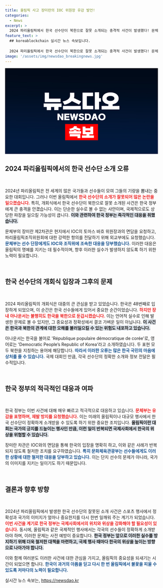 ```yaml
---
title: 올림픽 사고 장미란의 IOC 위원장 유감 발언!
categories:
  - News
excerpt: >
  2024 파리올림픽에서 한국 선수단이 북한으로 잘못 소개되는 충격적 사건이 발생했다! 문체부는 유감을 표명하며 재발 방지를 요청했고, 외교부에 강력 항의도 나섰다. 자세한 내용은 클릭!
feature_text: >
  ## koreablockchain 실시간 뉴스 속보입니다.

  2024 파리올림픽에서 한국 선수단이 북한으로 잘못 소개되는 충격적 사건이 발생했다! 문체부는 유감을 표명하며 재발 방지를 요청했고, 외교부에 강력 항의도 나섰다. 자세한 내용은 클릭!
image: '/assets/img/newsdao_breakingnews.jpg'
---
```


<p><img src="/assets/img/newsdao_breakingnews.jpg" alt="koreablockchain 속보" /></p>

<h2 data-ke-size="size26">2024 파리올림픽에서의 한국 선수단 소개 오류</h2>

<p data-ke-size="size16">&nbsp;</p>

<p>2024년 파리올림픽은 전 세계의 많은 국가들과 선수들이 모여 그들의 기량을 뽐내는 중요한 대회입니다. 그러나 이번 올림픽에서 <b><span style="color: #ee2323;">한국 선수단의 소개가 잘못되어 많은 논란을 일으켰습니다.</span></b> 특히, 개회식에서 한국 선수단이 북한으로 잘못 소개된 사건은 한국 정부에게 큰 충격을 안겼습니다. 이는 단순한 실수로 볼 수 없는 사안이며, 국제적으로도 상당한 파장을 일으킬 가능성이 큽니다. <b><span style="background-color: #21538527;">이와 관련하여 한국 정부는 즉각적인 대응을 취했습니다.</span></b></p>

<p>문체부의 장미란 제2차관은 현지에서 IOC의 토마스 바흐 위원장과의 면담을 요청하고, 파리올림픽조직위원회에 대한 강력한 항의를 전달하기 위해 외교부에도 요청했습니다. <b><span style="color: #1a5490;">문체부는 선수 단장에게도 IOC와 조직위에 조속한 대응을 당부했습니다.</span></b> 이러한 대응은 올림픽의 명예를 지키는 데 필수적이며, 향후 이러한 실수가 발생하지 않도록 하기 위한 노력이 필요합니다.</p>

<p data-ke-size="size16">&nbsp;</p>

<h2 data-ke-size="size26">한국 선수단의 개회식 입장과 그후의 문제</h2>

<p data-ke-size="size16">&nbsp;</p>

<p>2024 파리올림픽의 개회식은 대중의 큰 관심을 받고 있었습니다. 한국은 48번째로 입장하게 되었으며, 이 순간은 한국 선수들에게 있어서 중요한 순간이었습니다. <b><span style="color: #ee2323;">하지만 장내 아나운서는 불행히도 한국을 북한으로 둔갑시켰습니다.</span></b> 이는 언어적 실수로 인해 발생한 문제로 볼 수 있지만, 그 중요성과 정확성에서 결코 가벼운 일이 아닙니다. <b><span style="background-color: #21538527;">이 사건은 한국과 북한의 관계에 대한 오해를 불러일으킬 수 있는 위험도 내포하고 있습니다.</span></b></p>

<p>아나운서는 한국을 불어로 'République populaire démocratique de corée'로, 영어로는 'Democratic People’s Republic of Korea'라고 소개하였습니다. 두 표현 모두 북한을 지칭하는 용어에 해당합니다. <b><span style="color: #1a5490;">따라서 이러한 오류는 많은 한국 국민의 마음에 상처를 줄 수 있습니다.</span></b> 국제 대회인 만큼, 각국 선수단의 정확한 소개와 정보 전달은 필수적입니다.</p>

<p data-ke-size="size16">&nbsp;</p>

<h2 data-ke-size="size26">한국 정부의 적극적인 대응과 여파</h2>

<p data-ke-size="size16">&nbsp;</p>

<p>한국 정부는 이번 사건에 대해 매우 빠르고 적극적으로 대응하고 있습니다. <b><span style="color: #ee2323;">문체부는 유감을 표명하며, 재발 방지를 요청했습니다.</span></b> 이는 미래의 올림픽이나 대규모 행사에서 한국 선수단이 정확하게 소개받을 수 있도록 하기 위한 중요한 조치입니다. <b><span style="background-color: #21538527;">올림픽이란 대회는 국가의 긍지를 드높이는 행사인 만큼, 이런 일이 반복되면 국제사회에서 한국의 위상을 위협할 수 있습니다.</span></b></p>

<p>장미란 차관은 IOC와의 면담을 통해 한국의 입장을 명확히 하고, 이와 같은 사례가 반복되지 않도록 철저한 조치를 요구하였습니다. <b><span style="color: #1a5490;">특히 문화체육관광부는 선수들에게도 이러한 상황에 대한 철저한 대응을 당부하고 있습니다.</span></b> 이는 단지 선수의 문제가 아니라, 국가의 이미지를 지키는 일이기도 하기 때문입니다.</p>

<p data-ke-size="size16">&nbsp;</p>

<h2 data-ke-size="size26">결론과 향후 방향</h2>

<p data-ke-size="size16">&nbsp;</p>

<p>2024년 파리올림픽에서 발생한 한국 선수단의 잘못된 소개 사건은 스포츠 행사에서 정확성과 국가의 이미지가 얼마나 중요한지를 다시 한번 일깨워 주는 계기가 되었습니다. <b><span style="color: #ee2323;">이번 사건을 계기로 한국 정부는 국제사회에서의 위치와 위상을 강화해야 할 필요성이 있습니다.</span></b> 동시에, 올림픽과 같은 국제적인 행사에서는 각국의 선수들이 정확하게 소개받아야 하며, 이러한 문제는 사전 예방이 중요합니다. <b><span style="background-color: #21538527;">한국 정부는 앞으로 이러한 실수를 방지하기 위해 더욱 철저한 대책을 마련하고, 국제 행사 때마다 한국의 위상을 높이는 방향으로 나아가야 합니다.</span></b></p>

<p>이와 함께 여러분도 이러한 사건에 대한 관심을 가지고, 올림픽의 중요성을 되새기는 시간이 되었으면 합니다. <b><span style="color: #1a5490;">한국이 과거의 아픔을 딛고 다시 한 번 올림픽에서 불꽃을 피울 수 있도록 저마다의 노력이 필요합니다.</span></b></p>

<p data-ke-size="size16"></p>
실시간 뉴스 속보는, <a href="https://newsdao.kr" rel="dofollow">https://newsdao.kr</a>


